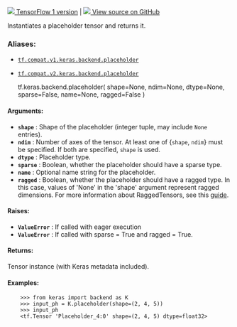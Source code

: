 [ ![](https://tensorflow.google.cn/images/tf_logo_32px.png) TensorFlow 1
version](/versions/r1.15/api_docs/python/tf/keras/backend/placeholder) |  [
![](https://tensorflow.google.cn/images/GitHub-Mark-32px.png) View source on
GitHub
](https://github.com/tensorflow/tensorflow/blob/r2.0/tensorflow/python/keras/backend.py#L991-L1058)  
  
  
Instantiates a placeholder tensor and returns it.

### Aliases:

  * [`tf.compat.v1.keras.backend.placeholder`](/api_docs/python/tf/keras/backend/placeholder)
  * [`tf.compat.v2.keras.backend.placeholder`](/api_docs/python/tf/keras/backend/placeholder)

    
    
    tf.keras.backend.placeholder(
        shape=None,
        ndim=None,
        dtype=None,
        sparse=False,
        name=None,
        ragged=False
    )
    

#### Arguments:

  * **`shape`** : Shape of the placeholder (integer tuple, may include `None` entries).
  * **`ndim`** : Number of axes of the tensor. At least one of {`shape`, `ndim`} must be specified. If both are specified, `shape` is used.
  * **`dtype`** : Placeholder type.
  * **`sparse`** : Boolean, whether the placeholder should have a sparse type.
  * **`name`** : Optional name string for the placeholder.
  * **`ragged`** : Boolean, whether the placeholder should have a ragged type. In this case, values of 'None' in the 'shape' argument represent ragged dimensions. For more information about RaggedTensors, see this [guide](https://tensorflow.google.cn/guide/ragged_tensors).

#### Raises:

  * **`ValueError`** : If called with eager execution
  * **`ValueError`** : If called with sparse = True and ragged = True.

#### Returns:

Tensor instance (with Keras metadata included).

#### Examples:

    
    
        >>> from keras import backend as K
        >>> input_ph = K.placeholder(shape=(2, 4, 5))
        >>> input_ph
        <tf.Tensor 'Placeholder_4:0' shape=(2, 4, 5) dtype=float32>
    

